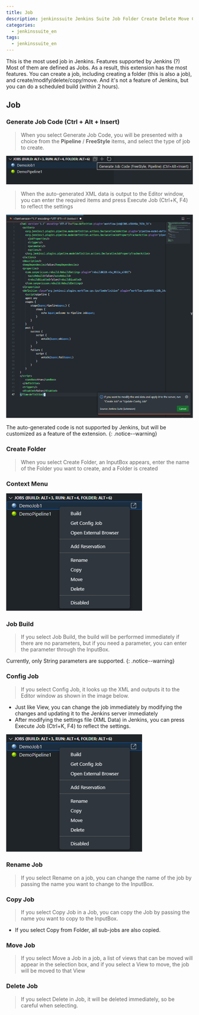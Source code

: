 ```yaml
---
title: Job
description: jenkinssuite Jenkins Suite Job Folder Create Delete Move Copy
categories:
  - jenkinssuite_en
tags:
  - jenkinssuite_en
---
```


This is the most used job in Jenkins. Features supported by Jenkins (?) Most of them are defined as Jobs.
As a result, this extension has the most features.
You can create a job, including creating a folder (this is also a job), and create/modify/delete/copy/move.
And it's not a feature of Jenkins, but you can do a scheduled build (within 2 hours).

## Job

### Generate Job Code (Ctrl + Alt + Insert)

> When you select Generate Job Code, you will be presented with a choice from the **Pipeline** / **FreeStyle** items, and select the type of job to create.

![JobTitle1](/images/job/job_01.png)

> When the auto-generated XML data is output to the Editor window, you can enter the required items and press Execute Job (Ctrl+K, F4) to reflect the settings

![JobTitle2](/images/job/job_02.png)

The auto-generated code is not supported by Jenkins, but will be customized as a feature of the extension.
{: .notice--warning}

### Create Folder

> When you select Create Folder, an InputBox appears, enter the name of the Folder you want to create, and a Folder is created

### Context Menu

![JobMenu](/images/job/job_03.png)

### Job Build

> If you select Job Build, the build will be performed immediately if there are no parameters, but if you need a parameter, you can enter the parameter through the InputBox.

Currently, only String parameters are supported.
{: .notice--warning}

### Config Job

> If you select Config Job, it looks up the XML and outputs it to the Editor window as shown in the image below.

* Just like View, you can change the job immediately by modifying the changes and updating it to the Jenkins server immediately
* After modifying the settings file (XML Data) in Jenkins, you can press Execute Job (Ctrl+K, F4) to reflect the settings.

![ConfigJob](/images/job/job_03.png)

### Rename Job

> If you select Rename on a job, you can change the name of the job by passing the name you want to change to the InputBox.

### Copy Job

> If you select Copy Job in a Job, you can copy the Job by passing the name you want to copy to the InputBox.

* If you select Copy from Folder, all sub-jobs are also copied.

### Move Job

> If you select Move a Job in a job, a list of views that can be moved will appear in the selection box, and if you select a View to move, the job will be moved to that View

### Delete Job

> If you select Delete in Job, it will be deleted immediately, so be careful when selecting.
